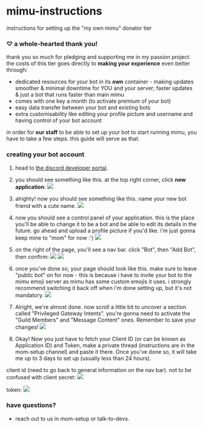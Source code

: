 # mimu-instructions
instructions for setting up the "my own mimu" donator tier

### ♡ a whole-hearted thank you!
thank you so much for pledging and supporting me in my passion project. the costs of this tier goes directly to **making your experience** even better through:
 - dedicated resources for your bot in its **own** container - making updates smoother & minimal downtime for YOU and your server; faster updates & just a bot that runs faster than main mimu
 - comes with one key a month (to activate premium of your bot)
 - easy data transfer between your bot and existing bots
 - extra customisability like editing your profile picture and username and having control of your bot account

in order for **our staff** to be able to set up your bot to start running mimu, you have to take a few steps. this guide will serve as that.

### creating your bot account
1. head to [the discord developer portal](https://canary.discord.com/developers/applications).

2. you should see something like this. at the top right corner, click **new application**:
![](https://i.imgur.com/O83ltrM.png)

3. alrighty! now you should see something like this. name your new bot friend with a cute name.
![](https://i.imgur.com/Fa6PeQD.png)

4. now you should see a control panel of your application. this is the place you'll be able to change it to be a bot and be able to edit its details in the future. go ahead and upload a profile picture if you'd like. i'm just gonna keep mine to "mom" for now :')
![](https://i.imgur.com/gaAzIa0.png)

5. on the right of the page, you'll see a nav bar. click "Bot", then "Add Bot", then confirm:
![](https://i.imgur.com/MkVZkjw.png)
![](https://i.imgur.com/qbFvUg8.png)

6. once you've done so, your page should look like this. make sure to leave "public bot" on for now - this is because i have to invite your bot to the mimu emoji server as mimu has some custom emojis it uses. i strongly recommend switching it back off when i'm done setting up, but it's not mandatory.
![](https://i.imgur.com/Ea06mEO.png)

7. Alright, we're almost done. now scroll a little bit to uncover a section called "Privileged Gateway Intents". you're gonna need to activate the "Guild Members" and "Message Content" ones. Remember to save your changes!
![](https://i.imgur.com/vDWXQQZ.png)

8. Okay! Now you just have to fetch your Client ID (or can be known as Application ID) and Token, make a private thread (instructions are in the mom-setup channel) and paste it there. Once you've done so, it will take me up to 3 days to set up (usually less than 24 hours).

client id (need to go back to general information on the nav bar). not to be confused with client secret:
![](https://i.imgur.com/lZRiK6I.png)

token:
![](https://i.imgur.com/gdsSrHr.png)

### have questions?
- reach out to us in mom-setup or talk-to-devs.
